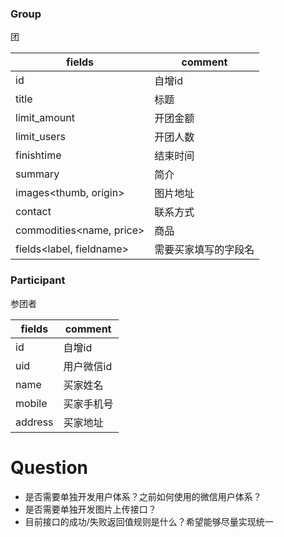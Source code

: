 ### Group
团

fields | comment
---|---
id              | 自增id
title           | 标题
limit_amount    | 开团金额
limit_users     | 开团人数
finishtime      | 结束时间
summary         | 简介
images<thumb, origin>          | 图片地址
contact         | 联系方式
commodities<name, price>     | 商品
fields<label, fieldname>  | 需要买家填写的字段名



### Participant
参团者

fields | comment
---|---
id          | 自增id
uid         | 用户微信id
name        | 买家姓名
mobile      | 买家手机号
address     | 买家地址




# Question
* 是否需要单独开发用户体系？之前如何使用的微信用户体系？
* 是否需要单独开发图片上传接口？
* 目前接口的成功/失败返回值规则是什么？希望能够尽量实现统一
